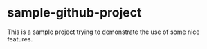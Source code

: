 # sample-github-project
This is a sample project trying to demonstrate the use of some nice features.
